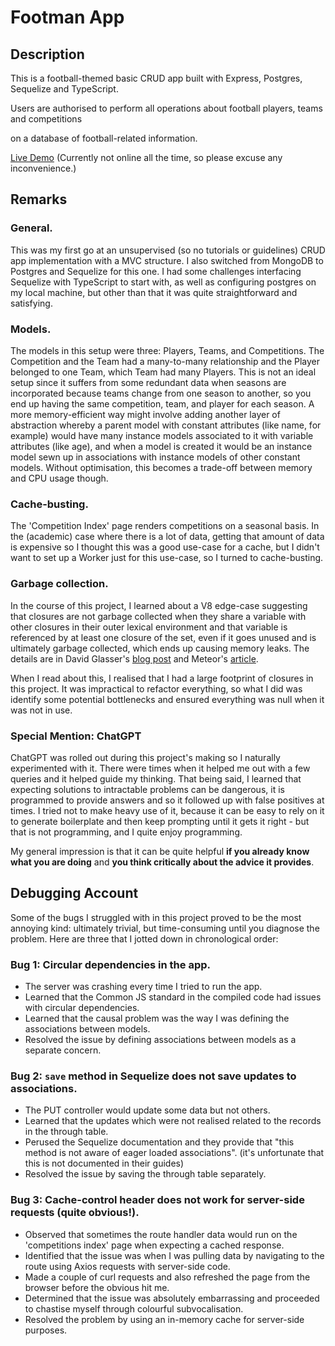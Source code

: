 # Footman App


## Description

This is a football-themed basic CRUD app built with Express, Postgres, Sequelize and TypeScript.

Users are authorised to perform all operations about football players, teams and competitions

on a database of football-related information.

[Live Demo](https://footman.up.railway.app) (Currently not online all the time, so please excuse any inconvenience.)


## Remarks 

### General.

This was my first go at an unsupervised (so no tutorials or guidelines) CRUD app implementation with a MVC structure. 
I also switched from MongoDB to Postgres and Sequelize for this one. I had some challenges interfacing Sequelize with 
TypeScript to start with, as well as configuring postgres on my local machine, but other than that it was quite 
straightforward and satisfying.

### Models.

The models in this setup were three: Players, Teams, and Competitions. The Competition and the Team had a many-to-many relationship and the Player
belonged to one Team, which Team had many Players. This is not an ideal setup since it suffers from some redundant data when seasons are incorporated
because teams change from one season to another, so you end up having the same competition, team, and player for each season. A more memory-efficient
way might involve adding another layer of abstraction whereby a parent model with constant attributes (like name, for example) would have many instance
models associated to it with variable attributes (like age), and when a model is created it would be an instance model sewn up in associations with
instance models of other constant models. Without optimisation, this becomes a trade-off between memory and CPU usage though. 

### Cache-busting.

The 'Competition Index' page renders competitions on a seasonal basis. In the (academic) case where there is a lot of data, getting that amount of data
is expensive so I thought this was a good use-case for a cache, but I didn't want to set up a Worker just for this use-case, so I turned to cache-busting.

### Garbage collection.

In the course of this project, I learned about a V8 edge-case suggesting that closures are not garbage collected when they share a variable with other 
closures in their outer lexical environment and that variable is referenced by at least one closure of the set, even if it goes unused and is ultimately
garbage collected, which ends up causing memory leaks. The details are in David Glasser's [blog post](https://point.davidglasser.net/2013/06/27/surprising-javascript-memory-leak.html) and Meteor's [article](https://blog.meteor.com/an-interesting-kind-of-javascript-memory-leak-8b47d2e7f156).

When I read about this, I realised that I had a large footprint of closures in this project. It was impractical to refactor everything, so what I did
was identify some potential bottlenecks and ensured everything was null when it was not in use. 

### Special Mention: ChatGPT

ChatGPT was rolled out during this project's making so I naturally experimented with it. There were times when it helped me out with a few queries and it 
helped guide my thinking. That being said, I learned that expecting solutions to intractable problems can be dangerous, it is programmed to provide answers
and so it followed up with false positives at times. I tried not to make heavy use of it, because it can be easy to rely on it to generate boilerplate and
then keep prompting until it gets it right - but that is not programming, and I quite enjoy programming.

My general impression is that it can be quite helpful **if you already know what you are doing** and **you think critically about the advice it provides**.
  

## Debugging Account

Some of the bugs I struggled with in this project proved to be the most annoying kind: ultimately trivial, but time-consuming until you diagnose the problem.
Here are three that I jotted down in chronological order:

### Bug 1: Circular dependencies in the app.

- The server was crashing every time I tried to run the app.
- Learned that the Common JS standard in the compiled code had issues with circular dependencies.
- Learned that the causal problem was the way I was defining the associations between models.
- Resolved the issue by defining associations between models as a separate concern.

### Bug 2: `save` method in Sequelize does not save updates to associations.

- The PUT controller would update some data but not others.
- Learned that the updates which were not realised related to the records in the through table.
- Perused the Sequelize documentation and they provide that "this method is not aware of eager loaded associations".
(it's unfortunate that this is not documented in their guides)
- Resolved the issue by saving the through table separately.


### Bug 3: Cache-control header does not work for server-side requests (quite obvious!).
    
- Observed that sometimes the route handler data would run on the 'competitions index' page when expecting a cached response.
- Identified that the issue was when I was pulling data by navigating to the route using Axios requests with server-side code.
- Made a couple of curl requests and also refreshed the page from the browser before the obvious hit me.
- Determined that the issue was absolutely embarrassing and proceeded to chastise myself through colourful subvocalisation.
- Resolved the problem by using an in-memory cache for server-side purposes.


    








